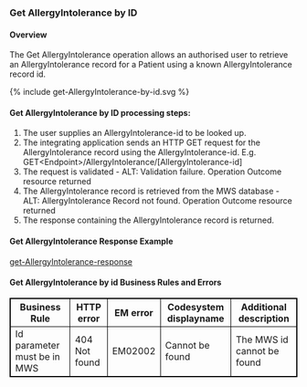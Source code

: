 

### Get AllergyIntolerance by ID

#### Overview

The Get AllergyIntolerance operation allows an authorised user to retrieve an AllergyIntolerance  record for a Patient using a known AllergyIntolerance record id.

<div>
{% include get-AllergyIntolerance-by-id.svg %}
</div>



####  Get AllergyIntolerance by ID processing steps:

1. The user supplies an AllergyIntolerance-id to be looked up.
2. The integrating application sends an HTTP GET request for the AllergyIntolerance record using the AllergyIntolerance-id. E.g. GET\<Endpoint>/AllergyIntolerance/[AllergyIntolerance-id]
3. The request is validated - ALT: Validation failure. Operation Outcome resource returned
4. The AllergyIntolerance record is retrieved from the MWS database - ALT: AllergyIntolerance Record not found. Operation Outcome resource returned<br />
5. The response containing the AllergyIntolerance record is returned.


####  Get AllergyIntolerance Response Example 
[get-AllergyIntolerance-response](AllergyIntolerance-AI667788899.json.html)


<h4>Get AllergyIntolerance by id Business Rules and Errors</h4>
<table>
<style>
table, th, td {
  border: 1px solid black;
  border-collapse: collapse;
}
</style>
<tr><th> Business Rule </th>
<th> HTTP error </th>
<th> EM error </th>
<th> Codesystem displayname </th>
<th> Additional description </th>
</tr>

<tr><td> Id parameter must be in MWS </td>
<td> 404 Not found </td>
<td> EM02002 </td>
<td> Cannot be found </td>
<td> The MWS id cannot be found</td></tr>
</table>
